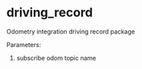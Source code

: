 # driving_record

Odometry integration driving record package

Parameters:
1. subscribe odom topic name

